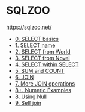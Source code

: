 SQLZOO
===

https://sqlzoo.net/

- [0. SELECT basics](sql/sqlzoo/0-select-basics.md)
- [1. SELECT name](sql/sqlzoo/1-select-name.md)
- [2. SELECT from World](sql/sqlzoo/2-select-from-world.md)
- [3. SELECT from Novel](sql/sqlzoo/3-select-from-novel.md)
- [4. SELECT within SELECT](sql/sqlzoo/4-select-within-select.md)
- [5. SUM and COUNT](sql/sqlzoo/5-sum-and-count.md)
- [6. JOIN](sql/sqlzoo/6-join.md)
- [7. More JOIN operations](sql/sqlzoo/7-more-join-operations.md)
- [8+. Numeric Examples](sql/sqlzoo/8+-numeric-examples.md)
- [8. Using Null](sql/sqlzoo/8-using-null.md)
- [9. Self join](sql/sqlzoo/9-self-join.md)